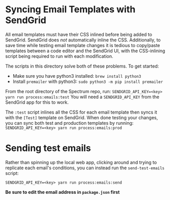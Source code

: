 # Syncing Email Templates with SendGrid

All email templates must have their CSS inlined before being added to SendGrid. SendGrid does *not* automatically inline the CSS. Additionally, to save time while testing email template changes it is tedious to copy/paste templates between a code editor and the SendGrid UI, with the CSS-inlining script being required to run with each modification.

The scripts in this directory solve both of these problems. To get started:

- Make sure you have python3 installed: `brew install python3`
- Install `premailer` with python3: `sudo python3 -m pip install premailer`

From the root directory of the Spectrum repo, run:
`SENDGRID_API_KEY=<key> yarn run process:emails:test`
You will need a `SENDGRID_API_KEY` from the SendGrid app for this to work.

The `:test` script inlines all the CSS for each email template then syncs it with the `[Test]` template on SendGrid. When done testing your changes, you can sync both test and production templates by running:
`SENDGRID_API_KEY=<key> yarn run process:emails:prod`

# Sending test emails

Rather than spinning up the local web app, clicking around and trying to replicate each email's conditions, you can instead run the `send-test-emails` script:

`SENDGRID_API_KEY=<key> yarn run process:emails:send`

**Be sure to edit the email address in `package.json` first**